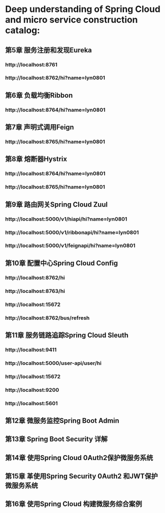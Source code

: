 # Deep understanding of Spring Cloud and micro service construction catalog:
## 第5章 服务注册和发现Eureka
### http://localhost:8761
### http://localhost:8762/hi?name=lyn0801
## 第6章 负载均衡Ribbon
### http://localhost:8764/hi?name=lyn0801
## 第7章 声明式调用Feign
### http://localhost:8765/hi?name=lyn0801
## 第8章 熔断器Hystrix
### http://localhost:8764/hi?name=lyn0801
### http://localhost:8765/hi?name=lyn0801
## 第9章 路由网关Spring Cloud Zuul
### http://localhost:5000/v1/hiapi/hi?name=lyn0801
### http://localhost:5000/v1/ribbonapi/hi?name=lyn0801
### http://localhost:5000/v1/feignapi/hi?name=lyn0801
## 第10章 配置中心Spring Cloud Config
### http://localhost:8762/hi
### http://localhost:8763/hi
### http://localhost:15672
### http://localhost:8762/bus/refresh
## 第11章 服务链路追踪Spring Cloud Sleuth
### http://localhost:9411
### http://localhost:5000/user-api/user/hi
### http://localhost:15672
### http://localhost:9200
### http://localhost:5601
## 第12章 微服务监控Spring Boot Admin
## 第13章 Spring Boot Security 详解
## 第14章 使用Spring Cloud 0Auth2保护微服务系统
## 第15章 革使用Spring Security 0Auth2 和JWT保护微服务系统
## 第16章 使用Spring Cloud 构建微服务综合案例
